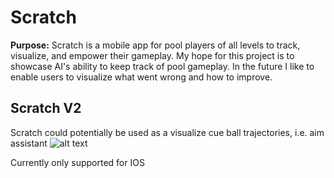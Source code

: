 # Scratch
**Purpose:** Scratch is a mobile app for pool players of all levels to track, visualize, and empower their gameplay. My hope for this project is to showcase AI's ability to keep track of pool gameplay. In the future I like to enable users to visualize what went wrong and how to improve.

## Scratch V2
Scratch could potentially be used as a visualize cue ball trajectories, i.e. aim assistant
![alt text](http://url/to/img.png)




Currently only supported for IOS
